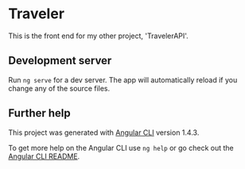 # Traveler

This is the front end for my other project, 'TravelerAPI'.

## Development server

Run `ng serve` for a dev server. The app will automatically reload if you change any of the source files.


## Further help

This project was generated with [Angular CLI](https://github.com/angular/angular-cli) version 1.4.3.

To get more help on the Angular CLI use `ng help` or go check out the [Angular CLI README](https://github.com/angular/angular-cli/blob/master/README.md).
